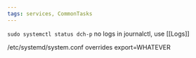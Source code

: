 ```yaml
---
tags: services, CommonTasks
---
```


`sudo systemctl status dch-p`
no logs in journalctl, use [[Logs]]



/etc/systemd/system.conf  overrides export=WHATEVER